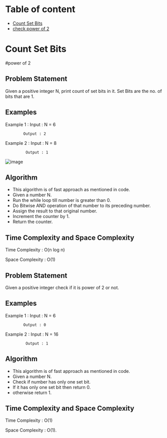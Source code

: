 # Table of content
- [Count Set Bits](#count-set-bits)
- [check power of 2](#check-power-2)


# Count Set Bits
#power of 2

## Problem Statement 
Given a positive integer N, print count of set bits in it. Set Bits are the no. of bits that are 1.

## Examples
Example 1 : Input : N = 6

            Output : 2

Example 2 :  Input : N = 8

             Output : 1
             
 ![image](https://user-images.githubusercontent.com/94545831/169095943-17f56cab-2bea-4ce6-bf8a-cbbfb5abfd9c.png)

            
## Algorithm
   - This algorithm is of fast approach as mentioned in code.
- Given a number N.
- Run the while loop till number is greater than 0.
- Do Bitwise AND operation of that number to its preceding number.
- Assign the result to that original number.
- Increment the counter by 1.
- Return the counter.

## Time Complexity and Space Complexity
Time Complexity : O(n log n)

Space Complexity : O(1)

## Problem Statement 
Given a positive integer check if it is power of 2 or not.

## Examples
Example 1 : Input : N = 6

            Output : 0

Example 2 :  Input : N = 16

             Output : 1
             
## Algorithm
- This algorithm is of fast approach as mentioned in code.
- Given a number N.
- Check if number has only one set bit.
- If it has only one set bit then return 0.
- otherwise return 1.
 
## Time Complexity and Space Complexity
Time Complexity : O(1)

Space Complexity : O(1).


